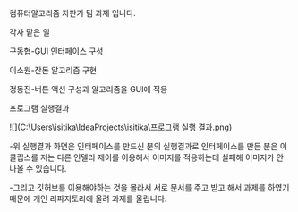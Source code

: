 

컴퓨터알고리즘 자판기 팀 과제 입니다.

각자 맡은 일

구동협-GUI 인터페이스 구성

이소원-잔돈 알고리즘 구현

정동진-버튼 액션 구성과 알고리즘을 GUI에 적용





프로그램 실행결과

![](C:\Users\isitika\IdeaProjects\isitika\프로그램 실행 결과.png)

-위 실행결과 화면은 인터페이스를 만드신 분의 실행결과로 인터페이스를 만든 분은 이클립스를 저는 다른 인텔리 제이를 이용해서 이미지를 적용하는데 실패해 이미지가 안 나올 수 있습니다. 

-그리고 깃허브를 이용해야하는 것을 몰라서 서로 문서를 주고 받고 해서 과제를 하였기 때문에 개인 리파지토리에 올려 과제를 올립니다.